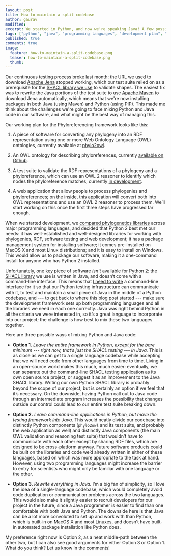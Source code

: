 ```yaml
---
layout: post
title: How to maintain a split codebase
author: gaurav
modified:
excerpt: We started in Python, and now we're speaking Java! A few possible ways to manage a split codebase.
tags: ["python", "java", "programming languages", "development plan", "development"]
published: true
comments: true
image:
  feature: how-to-maintain-a-split-codebase.png
  teaser: how-to-maintain-a-split-codebase.png
  thumb:
---
```


Our continuous testing process broke last month: the URL we used to download [Apache Jena](https://jena.apache.org/) stopped working, which our test suite relied on as a prerequisite for the [SHACL library we use](https://github.com/TopQuadrant/shacl) to validate shapes. The easiest fix was to rewrite the Java portions of the test suite to use [Apache Maven](https://maven.apache.org/guides/getting-started/) to download Jena automatically, which means that we're now installing packages in both Java (using Maven) and Python (using PIP). This made me think about the challenges we're going to face mixing Python and Java code in our software, and what might be the best way of managing this.

Our working plan for the Phyloreferencing framework looks like this:

  1. A piece of software for converting any phylogeny into an RDF representation using one or more Web Ontology Language (OWL) ontologies, currently available at [phylo2owl](https://github.com/phyloref/phylo2owl).

  2. An OWL ontology for describing phyloreferences, currently [available on Github](https://github.com/hlapp/phyloref).

  3. A test suite to validate the RDF representations of a phylogeny and a phyloreference, which can use an OWL 2 reasoner to identify which nodes the phyloreference matches, currently [in development](https://github.com/phyloref/phylo2owl/tree/87557263271ed69158737f06cb1bd0fa229e3b10/tests).

  4. A web application that allow people to process phylogenies and phyloreferences; on the inside, this application will convert both into OWL representations and use an OWL 2 reasoner to process them. We’ll start working on this once the first three steps have progressed far enough.

When we started development, we [compared phylogenetics libraries](https://github.com/phyloref/phylo2owl/blob/f9d614866f69611894af9edde0f71c4a72850ed0/README.md#library-options) across major programming languages, and decided that Python 2 best met our needs: it has well-established and well-designed libraries for working with phylogenies, RDF, software testing and web development; it has a package management system for installing software; it comes pre-installed on MacOS X and most Linux distributions; and it is easy to install on Windows. This would allow us to package our software, making it a one-command install for anyone who has Python 2 installed.

Unfortunately, one key piece of software *isn’t* available for Python 2: the [SHACL library](https://github.com/TopQuadrant/shacl) we use is written in Java, and doesn’t come with a command-line interface. This means that [I need to write](https://github.com/phyloref/phylo2owl/blob/87557263271ed69158737f06cb1bd0fa229e3b10/tests/java/src/main/java/org/phyloref/phylo2owl/testShacl.java) a command-line interface for it so that our Python testing infrastructure can communicate with it, to test and maintain a small piece of Java in the middle of a Python codebase, and --- to get back to where this blog post started --- make sure the development framework sets up both programming languages and all the libraries we need in each one correctly. Java was right behind Python in all the criteria we were interested in, so it’s a great language to incorporate into our project; the challenge is how best to mix these two languages together.

Here are three possible ways of mixing Python and Java code:

 - **Option 1.** *Leave the entire framework in Python, except for the bare minimum --- right now, that’s just the SHACL testing --- in Java.* This is as close as we can get to a single language codebase while accepting that we will need code from other languages from time to time. Living in an open-source world makes this much, much easier: eventually, we can separate out the command-line SHACL testing application as its own open source project, or suggest it as an improvement to the Java SHACL library. Writing our own Python SHACL library is probably beyond the scope of our project, but is certainly an option if we feel that it’s necessary. On the downside, having Python call out to Java code through an intermediate program increases the possibility that changes outside our control could lead to our entire test suite breaking down.

 - **Option 2.** *Leave command-line applications in Python, but move the testing framework into Java.* This would neatly divide our codebase into distinctly Python components (`phylo2owl` and its test suite, and probably the web application as well) and distinctly Java components (the main OWL validation and reasoning test suite) that wouldn’t have to communicate with each other except by sharing RDF files, which are designed to be cross-platform anyway. Future software products could be built on the libraries and code we’d already written in either of these languages, based on which was more appropriate to the task at hand. However, using two programming languages might increase the barrier to entry for scientists who might only be familiar with one language or the other.
 
 - **Option 3.** *Rewrite everything in Java.* I’m a big fan of simplicity, so I love the idea of a single-language codebase, which would completely avoid code duplication or communication problems across the two languages. This would also make it slightly easier to recruit developers for our project in the future, since a Java programmer is easier to find than one comfortable with both Java and Python. The downside here is that Java can be a lot more convoluted to set up and work with than Python, which is built-in on MacOS X and most Linuxes, and doesn’t have built-in automated package installation like Python does.

My preference right now is Option 2, as a neat middle-path between the other two, but I can also see good arguments for either Option 3 or Option 1. What do you think? Let us know in the comments!
